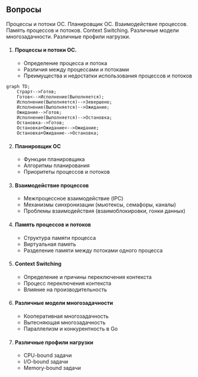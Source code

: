 ## Вопросы  
Процессы и потоки ОС. Планировщик ОС. Взаимодействие процессов. Память процессов и потоков. Context Switching.
Различные модели многозадачности. Различные профили нагрузки.

1. #### Процессы и потоки ОС.  
   * Определение процесса и потока
   * Различия между процессами и потоками
   * Преимущества и недостатки использования процессов и потоков
```mermaid
graph TD;
    Страрт-->Готов;
    Готов<-->Исполнение(Выполняется);
    Исполнение(Выполняется)-->Зевершено;
    Исполнение(Выполняется)-->Ожидание;
    Ожидание-->Готов;
    Исполнение(Выполняется)-->Остановка;
    Остановка-->Готов;
    Остановка+Ожидание<-->Ожидание;
    Остановка+Ожидание-->Остановка;
```

2. #### Планировщик ОС
   * Функции планировщика
   * Алгоритмы планирования
   * Приоритеты процессов и потоков

3. #### Взаимодействие процессов
   * Межпроцессное взаимодействие (IPC)
   * Механизмы синхронизации (мьютексы, семафоры, каналы)
   * Проблемы взаимодействия (взаимоблокировки, гонки данных)

4. #### Память процессов и потоков
   * Структура памяти процесса
   * Виртуальная память
   * Разделение памяти между потоками одного процесса

5. #### Context Switching
   * Определение и причины переключения контекста
   * Процесс переключения контекста
   * Влияние на производительность

6. #### Различные модели многозадачности
   * Кооперативная многозадачность
   * Вытесняющая многозадачность
   * Параллелизм и конкурентность в Go

7. #### Различные профили нагрузки
   * CPU-bound задачи
   * I/O-bound задачи
   * Memory-bound задачи
